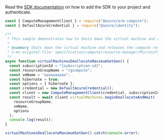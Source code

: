 Read the [SDK documentation](https://github.com/Azure/azure-sdk-for-js/blob/%40azure%2Farm-compute_17.3.1/sdk/compute/arm-compute/README.md) on how to add the SDK to your project and authenticate.

```javascript
const { ComputeManagementClient } = require("@azure/arm-compute");
const { DefaultAzureCredential } = require("@azure/identity");

/**
 * This sample demonstrates how to Shuts down the virtual machine and releases the compute resources. You are not billed for the compute resources that this virtual machine uses.
 *
 * @summary Shuts down the virtual machine and releases the compute resources. You are not billed for the compute resources that this virtual machine uses.
 * x-ms-original-file: specification/compute/resource-manager/Microsoft.Compute/stable/2021-11-01/examples/compute/VirtualMachines_Deallocate_MaximumSet_Gen.json
 */
async function virtualMachinesDeallocateMaximumSetGen() {
  const subscriptionId = "{subscription-id}";
  const resourceGroupName = "rgcompute";
  const vmName = "aaaaaaaaaa";
  const hibernate = true;
  const options = { hibernate };
  const credential = new DefaultAzureCredential();
  const client = new ComputeManagementClient(credential, subscriptionId);
  const result = await client.virtualMachines.beginDeallocateAndWait(
    resourceGroupName,
    vmName,
    options
  );
  console.log(result);
}

virtualMachinesDeallocateMaximumSetGen().catch(console.error);
```
